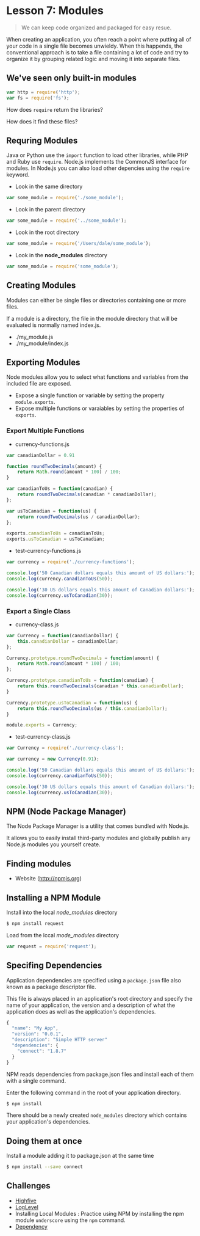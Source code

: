 # Lesson 7: Modules

> We can keep code organized and packaged for easy resue.

When creating an application, you often reach a point where putting all of your code in a single file becomes unwieldy.
When this happends, the conventional approach is to take a file containing a lot of code and try to organize it by grouping related logic and moving it into separate files.

## We've seen only built-in modules

```js
var http = require('http');
var fs = require('fs');
```

How does `require` return the libraries?

How does it find these files?

## Requring Modules

Java or Python use the `import` function to load other libraries, while PHP and Ruby use `require`.
Node.js implements the CommonJS interface for modules.
In Node.js you can also load other depencies using the `require` keyword.

- Look in the same directory

```js
var some_module = require('./some_module');
```

- Look in the parent directory

```js
var some_module = require('../some_module');
```

- Look in the root directory

```js
var some_module = require('/Users/dale/some_module');
```

- Look in the **node_modules** directory

```js
var some_module = require('some_module');
```

## Creating Modules

Modules can either be single files or directories containing one or more files.

If a module is a directory, the file in the module directory that will be evaluated is normally named index.js.

- ./my_module.js
- ./my_module/index.js

## Exporting Modules

Node modules allow you to select what functions and variables from the included file are exposed.

- Expose a single function or variable by setting the property `module.exports`.
- Expose multiple functions or varaiables by setting the properties of `exports`.

### Export Multiple Functions

- currency-functions.js

```js
var canadianDollar = 0.91

function roundTwoDecimals(amount) {
	return Math.round(amount * 100) / 100;
}

var canadianToUs = function(canadian) {
	return roundTwoDecimals(canadian * canadianDollar);
};

var usToCanadian = function(us) {
	return roundTwoDecimals(us / canadianDollar);
};

exports.canadianToUs = canadianToUs;
exports.usToCanadian = usToCanadian;
```

- test-currency-functions.js

```js
var currency = require('./currency-functions');

console.log('50 Canadian dollars equals this amount of US dollars:');
console.log(currency.canadianToUs(50));

console.log('30 US dollars equals this amount of Canadian dollars:');
console.log(currency.usToCanadian(30));
```

### Export a Single Class

- currency-class.js

```js
var Currency = function(canadianDollar) {
	this.canadianDollar = canadianDollar;
};

Currency.prototype.roundTwoDecimals = function(amount) {
	return Math.round(amount * 100) / 100;
};

Currency.prototype.canadianToUs = function(canadian) {
	return this.roundTwoDecimals(canadian * this.canadianDollar);
}

Currency.prototype.usToCanadian = function(us) {
	return this.roundTwoDecimals(us / this.canadianDollar);
}

module.exports = Currency;
```

- test-currency-class.js

```js
var Currency = require('./currency-class');

var currency = new Currency(0.91);

console.log('50 Canadian dollars equals this amount of US dollars:');
console.log(currency.canadianToUs(50));

console.log('30 US dollars equals this amount of Canadian dollars:');
console.log(currency.usToCanadian(30));
```


## NPM (Node Package Manager)

The Node Package Manager is a utility that comes bundled with Node.js.

It allows you to easily install third-party modules and globally publish any Node.js modules you yourself create.

## Finding modules

- Website (http://npmjs.org)

## Installing a NPM Module

Install into the local *node_modules* directory

```bash
$ npm install request
```

Load from the lccal *mode_modules* directory

```js
var request = require('request');
```

## Specifing Dependencies

Application dependencies are specified using a `package.json` file also known as a package descriptor file.

This file is always placed in an application's root directory and specify the name of your application, the version and a description of what the application does as well as the application's dependencies.

```js
{
  "name": "My App",
  "version": "0.0.1",
  "description": "Simple HTTP server"
  "dependencies": {
    "connect": "1.8.7"
  }
}
```

NPM reads dependencies from package.json files and install each of them with a single command.

Enter the following command in the root of your application directory.

```bash
$ npm install
```

There should be a newly created `node_modules` directory which contains your application's dependencies.

## Doing them at once

Install a module adding it to package.json at the same time

```bash
$ npm install --save connect
```

## Challenges

- [Highfive](challenges/high_five.js)
- [LogLevel](challenges/logger.js)
- Installing Local Modules
	: Practice using NPM by installing the npm module `underscore` using the `npm` command.
- [Dependency](challenges/package.json)

